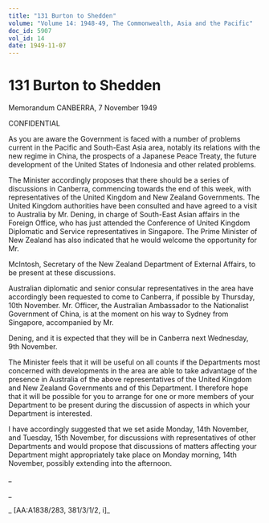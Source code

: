 ```yaml
---
title: "131 Burton to Shedden"
volume: "Volume 14: 1948-49, The Commonwealth, Asia and the Pacific"
doc_id: 5907
vol_id: 14
date: 1949-11-07
---
```


# 131 Burton to Shedden

Memorandum CANBERRA, 7 November 1949

CONFIDENTIAL

As you are aware the Government is faced with a number of problems current in the Pacific and South-East Asia area, notably its relations with the new regime in China, the prospects of a Japanese Peace Treaty, the future development of the United States of Indonesia and other related problems.

The Minister accordingly proposes that there should be a series of discussions in Canberra, commencing towards the end of this week, with representatives of the United Kingdom and New Zealand Governments. The United Kingdom authorities have been consulted and have agreed to a visit to Australia by Mr. Dening, in charge of South-East Asian affairs in the Foreign Office, who has just attended the Conference of United Kingdom Diplomatic and Service representatives in Singapore. The Prime Minister of New Zealand has also indicated that he would welcome the opportunity for Mr.

McIntosh, Secretary of the New Zealand Department of External Affairs, to be present at these discussions.

Australian diplomatic and senior consular representatives in the area have accordingly been requested to come to Canberra, if possible by Thursday, 10th November. Mr. Officer, the Australian Ambassador to the Nationalist Government of China, is at the moment on his way to Sydney from Singapore, accompanied by Mr.

Dening, and it is expected that they will be in Canberra next Wednesday, 9th November.

The Minister feels that it will be useful on all counts if the Departments most concerned with developments in the area are able to take advantage of the presence in Australia of the above representatives of the United Kingdom and New Zealand Governments and of this Department. I therefore hope that it will be possible for you to arrange for one or more members of your Department to be present during the discussion of aspects in which your Department is interested.

I have accordingly suggested that we set aside Monday, 14th November, and Tuesday, 15th November, for discussions with representatives of other Departments and would propose that discussions of matters affecting your Department might appropriately take place on Monday morning, 14th November, possibly extending into the afternoon.

_

_

_ [AA:A1838/283, 381/3/1/2, i]_
